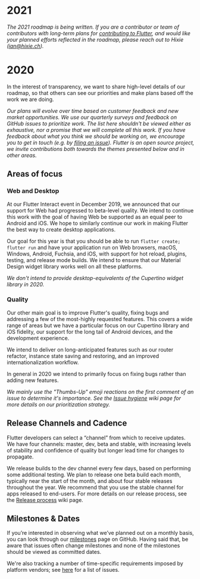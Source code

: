 # 2021

_The 2021 roadmap is being written. If you are a contributor or team of contributors with long-term plans for [contributing to Flutter](https://github.com/flutter/flutter/blob/master/CONTRIBUTING.md), and would like your planned efforts reflected in the roadmap, please reach out to Hixie (ian@hixie.ch)._

# 2020

In the interest of transparency, we want to share high-level details of our roadmap, so that others can see our priorities and make plans based off the work we are doing.

_Our plans will evolve over time based on customer feedback and new market opportunities. We use our quarterly surveys and feedback on GitHub issues to prioritize work. The list here shouldn't be viewed either as exhaustive, nor a promise that we will complete all this work. If you have feedback about what you think we should be working on, we encourage you to get in touch (e.g. by [filing an issue](https://github.com/flutter/flutter/issues/new/choose)). Flutter is an open source project, we invite contributions both towards the themes presented below and in other areas._

## Areas of focus

### Web and Desktop

At our Flutter Interact event in December 2019, we announced that our support for Web had progressed to beta-level quality. We intend to continue this work with the goal of having Web be supported as an equal peer to Android and iOS. We hope to similarly continue our work in making Flutter the best way to create desktop applications.

Our goal for this year is that you should be able to run `flutter create; flutter run` and have your application run on Web browsers, macOS, Windows, Android, Fuchsia, and iOS, with support for hot reload, plugins, testing, and release mode builds. We intend to ensure that our Material Design widget library works well on all these platforms.

_We don't intend to provide desktop-equivalents of the Cupertino widget library in 2020._

### Quality 

Our other main goal is to improve Flutter's quality, fixing bugs and addressing a few of the most-highly requested features. This covers a wide range of areas but we have a particular focus on our Cupertino library and iOS fidelity, our support for the long tail of Android devices, and the development experience.

We intend to deliver on long-anticipated features such as our router refactor, instance state saving and restoring, and an improved internationalization workflow.

In general in 2020 we intend to primarily focus on fixing bugs rather than adding new features.

_We mainly use the "Thumbs-Up" emoji reactions on the first comment of an issue to determine it's importance. See the [Issue hygiene](https://github.com/flutter/flutter/wiki/Issue-hygiene) wiki page for more details on our prioritization strategy._

## Release Channels and Cadence

Flutter developers can select a “channel” from which to receive updates. We have four channels: master, dev, beta and stable, with increasing levels of stability and confidence of quality but longer lead time for changes to propagate. 

We release builds to the dev channel every few days, based on performing some additional testing. We plan to release one beta build each month, typically near the start of the month, and about four stable releases throughout the year. We recommend that you use the stable channel for apps released to end-users. For more details on our release process, see the [Release process](https://github.com/flutter/flutter/wiki/Release-process) wiki page.

## Milestones & Dates

If you’re interested in observing what we’ve planned out on a monthly basis, you can look through our [milestones](https://github.com/flutter/flutter/milestones?direction=asc&sort=due_date&state=open) page on GitHub. Having said that, be aware that issues often change milestones and none of the milestones should be viewed as committed dates.

We're also tracking a number of time-specific requirements imposed by platform vendors; see [here](https://github.com/flutter/flutter/wiki/Flutter-Critical-Requirement-Dates) for a list of issues.